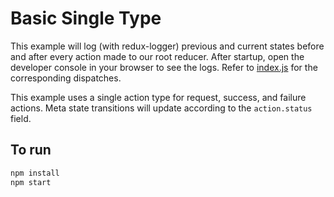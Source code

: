 # Basic Single Type
This example will log (with redux-logger) previous and current states before and after every action made to our root reducer. After startup, open the developer console in your browser to see the logs. Refer to [index.js](index.js#L45) for the corresponding dispatches.

This example uses a single action type for request, success, and failure actions. Meta state transitions will update according to the `action.status` field.

## To run
```sh
npm install
npm start
```
